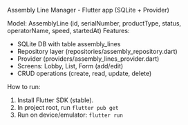 Assembly Line Manager - Flutter app (SQLite + Provider)

Model: AssemblyLine (id, serialNumber, productType, status, operatorName, speed, startedAt)
Features:
- SQLite DB with table assembly_lines
- Repository layer (repositories/assembly_repository.dart)
- Provider (providers/assembly_lines_provider.dart)
- Screens: Lobby, List, Form (add/edit)
- CRUD operations (create, read, update, delete)

How to run:
1. Install Flutter SDK (stable).
2. In project root, run `flutter pub get`
3. Run on device/emulator: `flutter run`
